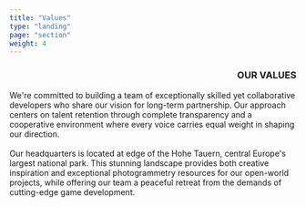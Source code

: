 ```yaml
---
title: "Values"
type: "landing"
page: "section"
weight: 4
---
```


<div id="values" class="col-lg-8 last-3-quarter full-height-screen full-width-on-small-screens">
    <h3 style="text-align: end; margin-right: 0;">OUR VALUES</h3>
    <div>
        We're committed to building a team of exceptionally skilled yet collaborative developers who share our vision for long-term partnership. Our approach centers on talent retention through complete transparency and a cooperative environment where every voice carries equal weight in shaping our direction.
    </div>
    <br>
    <div>
        Our headquarters is located at edge of the Hohe Tauern, central Europe's largest national park. This stunning landscape provides both creative inspiration and exceptional photogrammetry resources for our open-world projects, while offering our team a peaceful retreat from the demands of cutting-edge game development.
    </div>
</div>